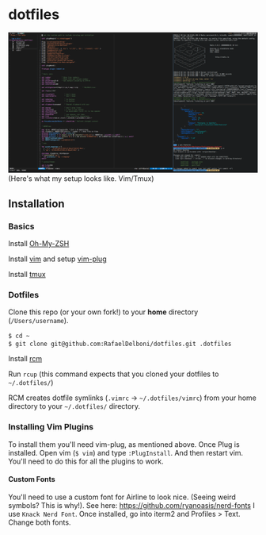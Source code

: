 dotfiles
===================
![screenshot](https://github.com/RafaelDelboni/dotfiles/blob/master/screenshot.png)
(Here's what my setup looks like. Vim/Tmux)

## Installation

### Basics
Install [Oh-My-ZSH](https://github.com/robbyrussell/oh-my-zsh)

Install [vim](https://vim.sourceforge.io/download.php) and setup [vim-plug](https://github.com/junegunn/vim-plug)

Install [tmux](https://github.com/tmux/tmux/wiki)

### Dotfiles
Clone this repo (or your own fork!) to your **home** directory (`/Users/username`).
```
$ cd ~
$ git clone git@github.com:RafaelDelboni/dotfiles.git .dotfiles
```

Install [rcm](https://github.com/thoughtbot/rcm)

Run `rcup` (this command expects that you cloned your dotfiles to `~/.dotfiles/`)

RCM creates dotfile symlinks (`.vimrc` -> `~/.dotfiles/vimrc`) from your home directory to your `~/.dotfiles/` directory.

### Installing Vim Plugins
To install them you'll need vim-plug, as mentioned above.
Once Plug is installed. Open vim (`$ vim`) and type `:PlugInstall`. And then restart vim. You'll need to do this for all the plugins to work.

#### Custom Fonts
You'll need to use a custom font for Airline to look nice. (Seeing weird symbols? This is why!). See here: https://github.com/ryanoasis/nerd-fonts
I use `Knack Nerd Font`. Once installed, go into iterm2 and Profiles > Text. Change both fonts.

